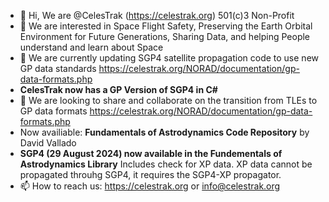 - 👋 Hi, We are @CelesTrak (https://celestrak.org) 501(c)3 Non-Profit
- 👀 We are interested in Space Flight Safety, Preserving the Earth Orbital Environment for Future Generations, Sharing Data, and helping People understand and learn about Space 
- 🌱 We are currently updating SGP4 satellite propagation code to use new GP data standards https://celestrak.org/NORAD/documentation/gp-data-formats.php
-   **CelesTrak now has a GP Version of SGP4 in C#**  
- 💞️ We are looking to share and collaborate on the transition from TLEs to GP data formats https://celestrak.org/NORAD/documentation/gp-data-formats.php
-   Now availiable: **Fundamentals of Astrodynamics Code Repository** by David Vallado  
-   **SGP4 (29 August 2024) now available in the Fundementals of Astrodynamics Library** Includes check for XP data.  XP data cannot be propagated throuhg SGP4, it requires the SGP4-XP propagator. 
- 📫 How to reach us: https://celestrak.org or info@celestrak.org 

<!---
CelesTrak/CelesTrak is a ✨ special ✨ repository because its `README.md` (this file) appears on your GitHub profile.
You can click the Preview link to take a look at your changes.
--->
